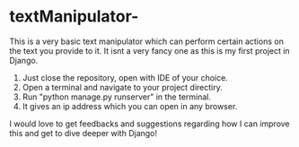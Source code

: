 # textManipulator-
This is a very basic text manipulator which can perform certain actions on the text you provide to it. It isnt a very fancy one as this is my first project in Django.

1. Just close the repository, open with IDE of your choice.
2. Open a terminal and navigate to your project directiry.
3. Run "python manage.py runserver" in the terminal.
4. It gives an ip address which you can open in any browser.

I would love to get feedbacks and suggestions regarding how I can improve this and get to dive deeper with Django!

